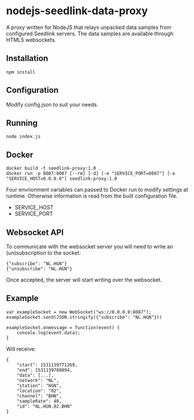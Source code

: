 # nodejs-seedlink-data-proxy
A proxy written for NodeJS that relays unpacked data samples from configured Seedlink servers. The data samples are available through HTML5 websockets.

## Installation

    npm install

## Configuration
Modify config.json to suit your needs.

## Running

    node index.js

## Docker

    docker build -t seedlink-proxy:1.0 .
    docker run -p 8087:8087 [--rm] [-d] [-e "SERVICE_PORT=8087"] [-e "SERVICE_HOST=0.0.0.0"] seedlink-proxy:1.0

Four envrionment variables can passed to Docker run to modify settings at runtime. Otherwise information is read from the built configuration file.

  * SERVICE\_HOST
  * SERVICE\_PORT

## Websocket API
To communicate with the websocket server you will need to write an (un)subscription to the socket:

    {"subscribe": "NL.HGN"}
    {"unsubscribe": "NL.HGN"}

Once accepted, the server will start writing over the websocket.

## Example

    var exampleSocket = new WebSocket("ws://0.0.0.0:8087");
    exampleSocket.send(JSON.stringify({"subscribe": "NL.HGN"}))

    exampleSocket.onmessage = function(event) {
        console.log(event.data);
    }

Will receive:

    {
        "start": 1531139771269,
        "end": 1531139780894,
        "data": [...],
        "network": "NL",
        "station": "HGN",
        "location": "02",
        "channel": "BHN",
        "sampleRate": 40,
        "id": "NL.HGN.02.BHN"
    }
